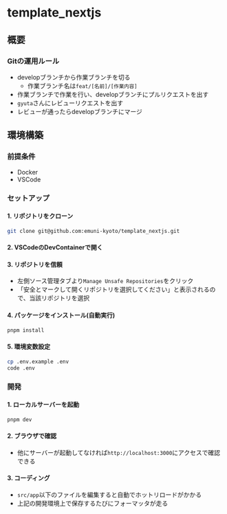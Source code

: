 # template_nextjs
## 概要

### Gitの運用ルール
- developブランチから作業ブランチを切る
    - 作業ブランチ名は`feat/[名前]/[作業内容]`
- 作業ブランチで作業を行い、developブランチにプルリクエストを出す
- `gyuta`さんにレビューリクエストを出す
- レビューが通ったらdevelopブランチにマージ

## 環境構築
### 前提条件
- Docker
- VSCode

### セットアップ
#### 1. リポジトリをクローン
```bash
git clone git@github.com:emuni-kyoto/template_nextjs.git
```

#### 2. VSCodeのDevContainerで開く

#### 3. リポジトリを信頼
- 左側ソース管理タブより`Manage Unsafe Repositories`をクリック
- 「安全とマークして開くリポジトリを選択してください」と表示されるので、当該リポジトリを選択

#### 4. パッケージをインストール(自動実行)
```bash
pnpm install
```

#### 5. 環境変数設定
```bash
cp .env.example .env
code .env
```

### 開発
#### 1. ローカルサーバーを起動
```bash
pnpm dev
```

#### 2. ブラウザで確認
- 他にサーバーが起動してなければ`http://localhost:3000`にアクセスで確認できる

#### 3. コーディング
- `src/app`以下のファイルを編集すると自動でホットリロードがかかる
- 上記の開発環境上で保存するたびにフォーマッタが走る
